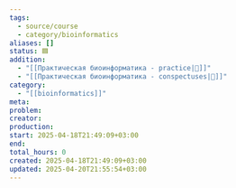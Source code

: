 ```yaml
---
tags:
  - source/course
  - category/bioinformatics
aliases: []
status: 🟦
addition:
  - "[[Практическая биоинформатика - practice|💪]]"
  - "[[Практическая биоинформатика - conspectuses|📓]]"
category:
  - "[[bioinformatics]]"
meta: 
problem: 
creator: 
production: 
start: 2025-04-18T21:49:09+03:00
end: 
total_hours: 0
created: 2025-04-18T21:49:09+03:00
updated: 2025-04-20T21:55:54+03:00
---
```

